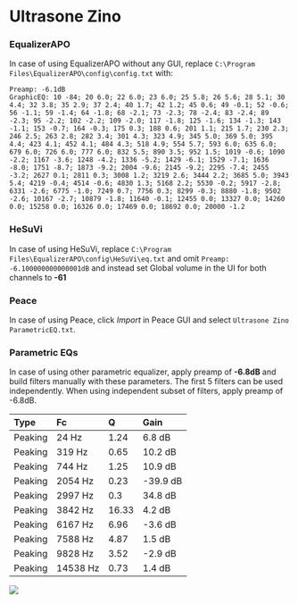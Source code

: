 # Ultrasone Zino

### EqualizerAPO
In case of using EqualizerAPO without any GUI, replace `C:\Program Files\EqualizerAPO\config\config.txt`
with:
```
Preamp: -6.1dB
GraphicEQ: 10 -84; 20 6.0; 22 6.0; 23 6.0; 25 5.8; 26 5.6; 28 5.1; 30 4.4; 32 3.8; 35 2.9; 37 2.4; 40 1.7; 42 1.2; 45 0.6; 49 -0.1; 52 -0.6; 56 -1.1; 59 -1.4; 64 -1.8; 68 -2.1; 73 -2.3; 78 -2.4; 83 -2.4; 89 -2.3; 95 -2.2; 102 -2.2; 109 -2.0; 117 -1.8; 125 -1.6; 134 -1.3; 143 -1.1; 153 -0.7; 164 -0.3; 175 0.3; 188 0.6; 201 1.1; 215 1.7; 230 2.3; 246 2.5; 263 2.8; 282 3.4; 301 4.3; 323 4.9; 345 5.0; 369 5.0; 395 4.4; 423 4.1; 452 4.1; 484 4.3; 518 4.9; 554 5.7; 593 6.0; 635 6.0; 679 6.0; 726 6.0; 777 6.0; 832 5.5; 890 3.5; 952 1.5; 1019 -0.6; 1090 -2.2; 1167 -3.6; 1248 -4.2; 1336 -5.2; 1429 -6.1; 1529 -7.1; 1636 -8.0; 1751 -8.7; 1873 -9.2; 2004 -9.6; 2145 -9.2; 2295 -7.4; 2455 -3.2; 2627 0.1; 2811 0.3; 3008 1.2; 3219 2.6; 3444 2.2; 3685 5.0; 3943 5.4; 4219 -0.4; 4514 -0.6; 4830 1.3; 5168 2.2; 5530 -0.2; 5917 -2.8; 6331 -2.6; 6775 -1.0; 7249 0.7; 7756 0.3; 8299 -0.3; 8880 -1.8; 9502 -2.6; 10167 -2.7; 10879 -1.8; 11640 -0.1; 12455 0.0; 13327 0.0; 14260 0.0; 15258 0.0; 16326 0.0; 17469 0.0; 18692 0.0; 20000 -1.2
```

### HeSuVi
In case of using HeSuVi, replace `C:\Program Files\EqualizerAPO\config\HeSuVi\eq.txt` and omit `Preamp:
-6.100000000000001dB` and instead set Global volume in the UI for both channels to **-61**

### Peace
In case of using Peace, click *Import* in Peace GUI and select `Ultrasone Zino ParametricEQ.txt`.

### Parametric EQs
In case of using other parametric equalizer, apply preamp of **-6.8dB** and build filters manually
with these parameters. The first 5 filters can be used independently.
When using independent subset of filters, apply preamp of -6.8dB.

| Type    | Fc       |     Q | Gain     |
|:--------|:---------|:------|:---------|
| Peaking | 24 Hz    |  1.24 | 6.8 dB   |
| Peaking | 319 Hz   |  0.65 | 10.2 dB  |
| Peaking | 744 Hz   |  1.25 | 10.9 dB  |
| Peaking | 2054 Hz  |  0.23 | -39.9 dB |
| Peaking | 2997 Hz  |  0.3  | 34.8 dB  |
| Peaking | 3842 Hz  | 16.33 | 4.2 dB   |
| Peaking | 6167 Hz  |  6.96 | -3.6 dB  |
| Peaking | 7588 Hz  |  4.87 | 1.5 dB   |
| Peaking | 9828 Hz  |  3.52 | -2.9 dB  |
| Peaking | 14538 Hz |  0.73 | 1.4 dB   |

![](https://raw.githubusercontent.com/jaakkopasanen/AutoEq/master/results/innerfidelity/sbaf-serious/Ultrasone%20Zino/Ultrasone%20Zino.png)